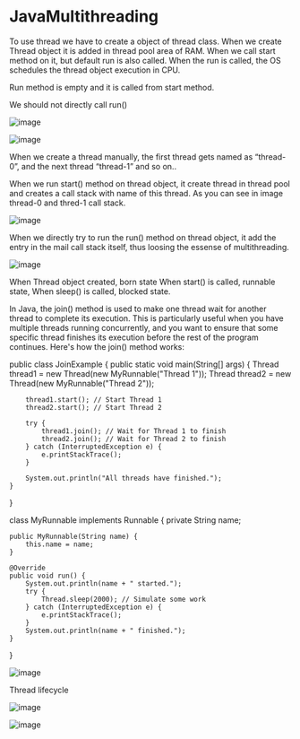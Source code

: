# JavaMultithreading

 


To use thread we have to create a object of thread class.
When we create Thread object it is added in thread pool area of RAM.
When we call start method on it, but default run is also called.
When the run is called, the OS schedules the thread object execution in CPU.

Run method is empty and it is called from start method.

We should not directly call run()



![image](https://github.com/yadavsandip32/JavaMultithreading/assets/20738229/b389e6ec-2f6c-4877-b6f7-6cac0a37c917)


![image](https://github.com/yadavsandip32/JavaMultithreading/assets/20738229/a52d555d-caf5-4a24-a539-6d14dab3c78b)


When we create a thread manually, the first thread gets named as “thread-0”, and the next thread “thread-1” and so on..

When we run start() method on thread object, it create thread in thread pool and creates a call stack with name of this thread.
As you can see in image thread-0 and thred-1 call stack.

![image](https://github.com/yadavsandip32/JavaMultithreading/assets/20738229/fae1b9e8-4416-42eb-81fd-3cbc00dce205)


When we directly try to run the run() method on thread object, it add the entry in the mail call stack itself, thus loosing the essense of multithreading.

 ![image](https://github.com/yadavsandip32/JavaMultithreading/assets/20738229/e7b0abe5-7be9-4b29-a0e5-09124c3e9866)



When Thread object created, born state
When start() is called, runnable state,
When sleep() is called, blocked state.





In Java, the join() method is used to make one thread wait for another thread to complete its execution. This is particularly useful when you have multiple threads running concurrently, and you want to ensure that some specific thread finishes its execution before the rest of the program continues. Here's how the join() method works:

public class JoinExample {
    public static void main(String[] args) {
        Thread thread1 = new Thread(new MyRunnable("Thread 1"));
        Thread thread2 = new Thread(new MyRunnable("Thread 2"));

        thread1.start(); // Start Thread 1
        thread2.start(); // Start Thread 2

        try {
            thread1.join(); // Wait for Thread 1 to finish
            thread2.join(); // Wait for Thread 2 to finish
        } catch (InterruptedException e) {
            e.printStackTrace();
        }

        System.out.println("All threads have finished.");
    }
}

class MyRunnable implements Runnable {
    private String name;

    public MyRunnable(String name) {
        this.name = name;
    }

    @Override
    public void run() {
        System.out.println(name + " started.");
        try {
            Thread.sleep(2000); // Simulate some work
        } catch (InterruptedException e) {
            e.printStackTrace();
        }
        System.out.println(name + " finished.");
    }
}


![image](https://github.com/yadavsandip32/JavaMultithreading/assets/20738229/b0a87cdb-0fad-4ed3-98cc-271b0a7333ea)

Thread lifecycle

![image](https://github.com/yadavsandip32/JavaMultithreading/assets/20738229/24858dbf-08b6-40ad-bc4e-9c26668a28e5)


![image](https://github.com/yadavsandip32/JavaMultithreading/assets/20738229/94018288-0666-4be2-8b3e-8ec133610bab)


